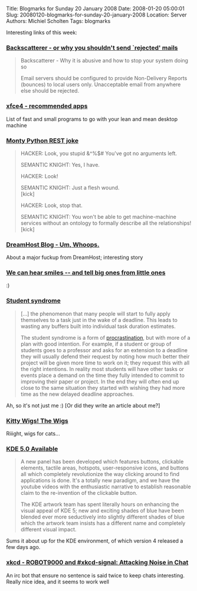 Title: Blogmarks for Sunday 20 January 2008
Date: 2008-01-20 05:00:01
Slug: 20080120-blogmarks-for-sunday-20-january-2008
Location: Server
Authors: Michiel Scholten
Tags: blogmarks

<p>Interesting links of this week:</p>
<h3><a href="http://www.backscatterer.org/?target=backscatter">Backscatterer - or why you shouldn't send `rejected' mails</a></h3>
<blockquote><p>Backscatterer - Why it is abusive and how to stop your system doing so</p>
<p>Email servers should be configured to provide Non-Delivery Reports (bounces) to local users only.
Unacceptable email from anywhere else should be rejected.</p></blockquote>
<h3><a href="http://wiki.xfce.org/recommendedapps">xfce4 - recommended apps</a></h3>
<p>List of fast and small programs to go with your lean and mean desktop machine</p>
<h3><a href="http://lists.xml.org/archives/xml-dev/200504/msg00260.html">Monty Python REST joke</a></h3>
<blockquote>
<p>HACKER: Look, you stupid &^%$# You've got no arguments left.</p>
<p>SEMANTIC KNIGHT:     Yes, I have.</p>
<p>HACKER:    Look!</p>
<p>SEMANTIC KNIGHT:     Just a flesh wound.<br />
    [kick]</p>
<p>HACKER:    Look, stop that.</p>
<p>SEMANTIC KNIGHT:
    You won't be able to get machine-machine services without an
ontology to formally describe all the relationships!<br />
    [kick]</p>
</blockquote>

<h3><a href="http://blog.dreamhost.com/2008/01/15/um-whoops/">DreamHost Blog - Um, Whoops.</a></h3>
<p>About a major fuckup from DreamHost; interesting story</p>
<h3><a href="http://www.boingboing.net/2008/01/15/we-can-hear-smiles-a.html">We can hear smiles -- and tell big ones from little ones</a></h3>
<p>:)</p>
<h3><a href="http://en.wikipedia.org/wiki/Student_syndrome">Student syndrome</a></h3>
<blockquote><p>[...] the phenomenon that many people will start to fully apply themselves to a task just in the wake of a deadline. This leads to wasting any buffers built into individual task duration estimates.</p>

<p>The student syndrome is a form of <a href="http://en.wikipedia.org/wiki/Procrastination" title="Procrastination">procrastination</a>, but with more of a plan with good intention. For example, if a student or group of students goes to a professor and asks for an extension to a deadline they will usually defend their request by noting how much better their project will be given more time to work on it; they request this with all the right intentions. In reality most students will have other tasks or events place a demand on the time they fully intended to commit to improving their paper or project. In the end they will often end up close to the same situation they started with wishing they had more time as the new delayed deadline approaches.</p></blockquote>

<p>Ah, so it's not just me :) [Or did they write an article about me?]</p>
<h3><a href="http://www.kittywigs.com/wigindex.html">Kitty Wigs! The Wigs</a></h3>
<p>Riiight, wigs for cats...</p>
<h3><a href="http://sancairodicopenhagen.com/joe/KDE5">KDE 5.0 Available</a></h3>
<blockquote><p>A new panel has been developed which features buttons, clickable elements, tactile areas, hotspots, user-responsive icons, and buttons all which completely revolutionize the way clicking around to find applications is done. It's a totally new paradigm, and we have the youtube videos with the enthusiastic narrative to establish reasonable claim to the re-invention of the clickable button.</p>

<p>The KDE artwork team has spent literally hours on enhancing the visual appeal of KDE 5; new and exciting shades of blue have been blended ever more seductively into slightly different shades of blue which the artwork team insists has a different name and completely different visual impact.</p>
</blockquote>

<p>Sums it about up for the KDE environment, of which version 4 released a few days ago.</p>
<h3><a href="http://blag.xkcd.com/2008/01/14/robot9000-and-xkcd-signal-attacking-noise-in-chat/">xkcd - ROBOT9000 and #xkcd-signal: Attacking Noise in Chat</a></h3>
<p>An irc bot that ensure no sentence is said twice to keep chats interesting. Really nice idea, and it seems to work well</p>

